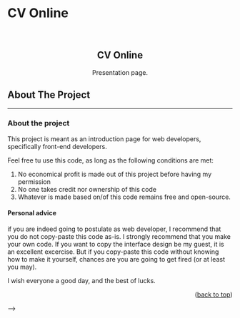 # CV Online

<a name="readme-top"></a>





<!-- PROJECT LOGO -->
<br />
<div align="center">
    

  <h2 align="center">CV Online</h2>

  <p align="center">
    Presentation page.
    
  </p>
</div>


## About The Project
<hr>
<h3> About the project</h3>

This project is meant as an introduction page for web developers, specifically front-end developers.

Feel free tu use this code, as long as the following conditions are met:

<ol>
<li>No economical profit is made out of this project before having my permission</li>
<li>No one takes credit nor ownership of this code</li>
<li>Whatever is made based on/of this code remains free and open-source.</li>

</ol>

<h4>Personal advice</h4>
<p>if you are indeed going to postulate as web developer, I recommend that you do not copy-paste this code as-is. I strongly recommend that you make your own code. If you want to copy the interface design be my guest, it is an excellent excercise. But if you copy-paste this code without knowing how to make it yourself, chances are you are going to get fired (or at least you may). </p>

I wish everyone a good day, and the best of lucks.


<p align="right">(<a href="#readme-top">back to top</a>)</p>

-->


